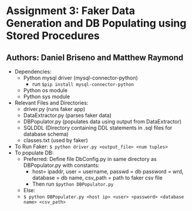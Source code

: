 # Assignment 3: Faker Data Generation and DB Populating using Stored Procedures
## Authors: Daniel Briseno and Matthew Raymond
- Dependencies:
  - Python mysql driver (mysql-connector-python)
    - run `$pip install mysql-connector-python`
  - Python os module
  - Python sys module
- Relevant Files and Directories:
  - driver.py (runs faker app)
  - DataExtractor.py (parses faker data)
  - DBPopulator.py (populates data using output from DataExtractor)
  - SQLDDL (Directory containing DDL statements in .sql files for database schema)
  - classes.txt (used by faker)
- To Run Faker: `$ python driver.py <output_file> <num tuples>`
- To populate DB:
  - Preferred: Define file DbConfig.py in same directory as DBPopulator.py with constants:
    - host= ipaddr, user = username, passwd = db password = wrd, database = db name, csv_path = path to faker csv file
    - Then run `$python DBPopulator.py`
  -  Else:
  -  `$ python DBPopulater.py <host ip> <user> <password> <database name> <csv_path>`


